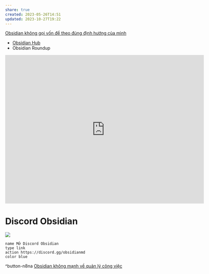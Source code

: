 ```yaml
---
share: true
created: 2023-05-26T14:51
updated: 2023-10-27T19:22
---
```

[Obsidian không gọi vốn để theo đúng định hướng của mình](./Obsidian%20kh%C3%B4ng%20g%E1%BB%8Di%20v%E1%BB%91n%20%C4%91%E1%BB%83%20theo%20%C4%91%C3%BAng%20%C4%91%E1%BB%8Bnh%20h%C6%B0%E1%BB%9Bng%20c%E1%BB%A7a%20m%C3%ACnh.md) 


- [Obsidian Hub](https://publish.obsidian.md/hub/00+-+Start+here "00 - Start here - Obsidian Hub - Obsidian Publish")
 - Obsidian Roundup

<iframe id="reddit-embed" src="https://www.redditmedia.com/r/ObsidianMD/comments/xunff0/the_best_obsidian_trailer_ive_seen_so_far/?ref_source=embed&amp;ref=share&amp;embed=true" sandbox="allow-scripts allow-same-origin allow-popups" style="border: none;" scrolling="no" width="640" height="477"></iframe>

# Discord Obsidian
![](https://i.imgur.com/CAVIjPW.png)
```button
name Mở Discord Obsidian
type link
action https://discord.gg/obsidianmd
color blue
```
^button-n8na
[Obsidian không mạnh về quản lý công việc](../%C4%90i%E1%BB%83m%20y%E1%BA%BFu%20c%E1%BB%A7a%20Obsidian/Obsidian%20kh%C3%B4ng%20m%E1%BA%A1nh%20v%E1%BB%81%20qu%E1%BA%A3n%20l%C3%BD%20c%C3%B4ng%20vi%E1%BB%87c.md)
